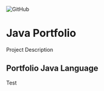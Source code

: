 ![GitHub](https://img.shields.io/github/license/offioss/portfolio-java)

# Java Portfolio
Project Description
## Portfolio Java Language
Test

